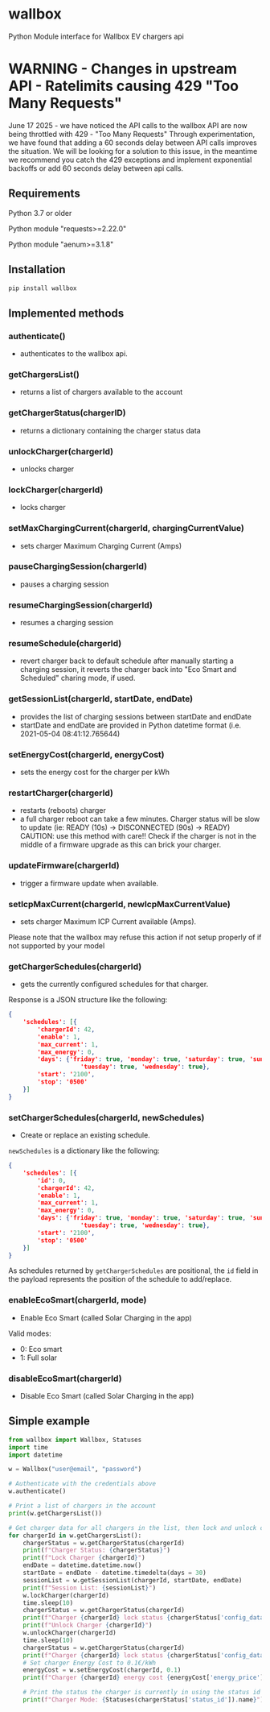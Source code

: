 # wallbox

Python Module interface for Wallbox EV chargers api

# WARNING - Changes in upstream API - Ratelimits causing 429 "Too Many Requests"

June 17 2025 - we have noticed the API calls to the wallbox API are now being throttled with 429 - "Too Many Requests"
Through experimentation, we have found that adding a 60 seconds delay between API calls improves the situation.
We will be looking for a solution to this issue, in the meantime we recommend you catch the 429 exceptions and implement exponential backoffs or add 60 seconds delay between api calls.


## Requirements

Python 3.7 or older

Python module "requests>=2.22.0"

Python module "aenum>=3.1.8"

## Installation

```python
pip install wallbox
```

## Implemented methods

### authenticate()

- authenticates to the wallbox api.

### getChargersList()

- returns a list of chargers available to the account

### getChargerStatus(chargerID)

- returns a dictionary containing the charger status data

### unlockCharger(chargerId)

- unlocks charger

### lockCharger(chargerId)

- locks charger

### setMaxChargingCurrent(chargerId, chargingCurrentValue)

- sets charger Maximum Charging Current (Amps)

### pauseChargingSession(chargerId)

- pauses a charging session

### resumeChargingSession(chargerId)

- resumes a charging session

### resumeSchedule(chargerId)

- revert charger back to default schedule after manually starting a charging session, it reverts the charger back into "Eco Smart and Scheduled" charing mode, if used.

### getSessionList(chargerId, startDate, endDate)

- provides the list of charging sessions between startDate and endDate
- startDate and endDate are provided in Python datetime format (i.e. 2021-05-04 08:41:12.765644)

### setEnergyCost(chargerId, energyCost)

- sets the energy cost for the charger per kWh

### restartCharger(chargerId)

- restarts (reboots) charger
- a full charger reboot can take a few minutes. Charger status will be slow to update (ie: READY (10s) -> DISCONNECTED (90s) -> READY)
CAUTION: use this method with care!! Check if the charger is not in the middle of a firmware upgrade as this can brick your charger. 

### updateFirmware(chargerId)

- trigger a firmware update when available.

### setIcpMaxCurrent(chargerId, newIcpMaxCurrentValue)

- sets charger Maximum ICP Current available (Amps).

Please note that the wallbox may refuse this action if not setup properly of if not supported by your model


### getChargerSchedules(chargerId)

- gets the currently configured schedules for that charger. 

Response is a JSON structure like the following:

```json
{
    'schedules': [{
        'chargerId': 42,
        'enable': 1,
        'max_current': 1,
        'max_energy': 0,
        'days': {'friday': true, 'monday': true, 'saturday': true, 'sunday': true, 'thursday': true,
                    'tuesday': true, 'wednesday': true},
        'start': '2100',
        'stop': '0500'
    }]
}
```

### setChargerSchedules(chargerId, newSchedules)

- Create or replace an existing schedule. 

`newSchedules` is a dictionary like the following:

```json
{
    'schedules': [{
        'id': 0,
        'chargerId': 42,
        'enable': 1,
        'max_current': 1,
        'max_energy': 0,
        'days': {'friday': true, 'monday': true, 'saturday': true, 'sunday': true, 'thursday': true,
                    'tuesday': true, 'wednesday': true},
        'start': '2100',
        'stop': '0500'
    }]
}
```

As schedules returned by `getChargerSchedules` are positional, the `id` field in the payload represents the position of the schedule to add/replace.

### enableEcoSmart(chargerId, mode)

- Enable Eco Smart (called Solar Charging in the app)

Valid modes:
- 0: Eco smart
- 1: Full solar

### disableEcoSmart(chargerId)

- Disable Eco Smart (called Solar Charging in the app)


## Simple example

```python
from wallbox import Wallbox, Statuses
import time
import datetime

w = Wallbox("user@email", "password")

# Authenticate with the credentials above
w.authenticate()

# Print a list of chargers in the account
print(w.getChargersList())

# Get charger data for all chargers in the list, then lock and unlock chargers
for chargerId in w.getChargersList():
    chargerStatus = w.getChargerStatus(chargerId)
    print(f"Charger Status: {chargerStatus}")
    print(f"Lock Charger {chargerId}")
    endDate = datetime.datetime.now()
    startDate = endDate - datetime.timedelta(days = 30)
    sessionList = w.getSessionList(chargerId, startDate, endDate)
    print(f"Session List: {sessionList}")
    w.lockCharger(chargerId)
    time.sleep(10)
    chargerStatus = w.getChargerStatus(chargerId)
    print(f"Charger {chargerId} lock status {chargerStatus['config_data']['locked']}")
    print(f"Unlock Charger {chargerId}")
    w.unlockCharger(chargerId)
    time.sleep(10)
    chargerStatus = w.getChargerStatus(chargerId)
    print(f"Charger {chargerId} lock status {chargerStatus['config_data']['locked']}")
    # Set charger Energy Cost to 0.1€/kWh
    energyCost = w.setEnergyCost(chargerId, 0.1)
    print(f"Charger {chargerId} energy cost {energyCost['energy_price']} {energyCost['currency']['symbol']}")

    # Print the status the charger is currently in using the status id
    print(f"Charger Mode: {Statuses(chargerStatus['status_id']).name}")
```
